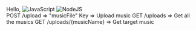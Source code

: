 Hello,
![JavaScript](https://img.shields.io/badge/JavaScript-323330?style=for-the-badge&logo=javascript&logoColor=F7DF1E)
![NodeJS](https://img.shields.io/badge/Node%20js-339933?style=for-the-badge&logo=nodedotjs&logoColor=white) <br />
POST  /upload => "musicFile" Key => Upload music
GET   /uploads => Get all the musics
GET   /uploads/{musicName} => Get target music

